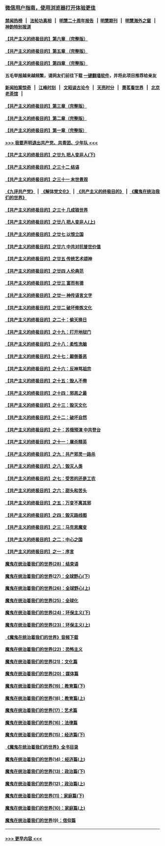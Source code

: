 ### [微信用户指南，使用浏览器打开体验更佳](https://github.com/gfw-breaker/banned-news1/blob/master/indexes/wechat-guide.md?t=0)
#### [禁闻热榜](热点新闻.md?t=0)  &nbsp;&nbsp;|&nbsp;&nbsp; [法轮功真相](https://github.com/gfw-breaker/truth/blob/master/README.md?t=0) &nbsp;&nbsp;|&nbsp;&nbsp; [明慧二十周年报告](https://github.com/gfw-breaker/mh-reports/blob/master/README.md?t=0) &nbsp;&nbsp;|&nbsp;&nbsp;[明慧期刊](https://github.com/gfw-breaker/mh-qikan) &nbsp;&nbsp;|&nbsp;&nbsp; [明慧海外之窗](https://github.com/gfw-breaker/mh-news/blob/master/README.md?t=0) &nbsp;&nbsp;|&nbsp;&nbsp; [神韵特别报道](https://github.com/gfw-breaker/mh-news/blob/master/shenyun.md?t=0)
#### [【共产主义的终极目的】第六章 （完整版）](../pages/nsc422/n11428913.md?t=02152344) 
#### [【共产主义的终极目的】第五章 （完整版）](../pages/nsc422/n11428912.md?t=02152344) 
#### [【共产主义的终极目的】第四章 （完整版）](../pages/nsc422/n11428907.md?t=02152344) 
#### 五毛举报越来越频繁，请网友们前往下载 [一键翻墙软件](https://github.com/gfw-breaker/ssr-accounts)，并将此项目推荐给亲友
#### [新闻拍案惊奇](https://github.com/gfw-breaker/banned-news1/blob/master/pages/link4.md) &nbsp;&nbsp;|&nbsp;&nbsp; [江峰时刻](https://github.com/gfw-breaker/banned-news1/blob/master/pages/link4.md) &nbsp;&nbsp;|&nbsp;&nbsp; [文昭谈古论今](https://github.com/gfw-breaker/banned-news1/blob/master/pages/link4.md) &nbsp;&nbsp;|&nbsp;&nbsp; [天亮时分](https://github.com/gfw-breaker/banned-news1/blob/master/pages/link4.md) &nbsp;&nbsp;|&nbsp;&nbsp; [萧茗看世界](https://github.com/gfw-breaker/banned-news1/blob/master/pages/link4.md) &nbsp;&nbsp;|&nbsp;&nbsp; [北京老茶馆](https://github.com/gfw-breaker/banned-news1/blob/master/pages/link4.md) &nbsp;&nbsp;|&nbsp;&nbsp; 
#### [【共产主义的终极目的】第三章（完整版）](../pages/nsc422/n11428848.md?t=02152344) 
#### [【共产主义的终极目的】第二章（完整版）](../pages/nsc422/n11428831.md?t=02152344) 
#### [【共产主义的终极目的】第一章（完整版）](../pages/nsc422/n11417651.md?t=02152344) 
#### [>>> 我要声明退出共产党、共青团、少年队 <<<](https://github.com/begood0513/goodnews/blob/master/quit/letter.md) 
#### [【共产主义的终极目的】之廿九 把人变非人(下)](../pages/nsc422/n11344140.md?t=02152344) 
#### [【共产主义的终极目的】之三十二 结语](../pages/nsc422/n11360535.md?t=02152344) 
#### [【共产主义的终极目的】之三十一 末世景观](../pages/nsc422/n11351129.md?t=02152344) 
#### [《九评共产党》](https://github.com/begood0513/9ping.md/blob/master/README.md) &nbsp;|&nbsp; [《解体党文化》](../../../../jtdwh.md/blob/master/README.md)  &nbsp;|&nbsp; [《共产主义的终极目的》](../../../../gczydzjmd.md/blob/master/README.md) &nbsp;|&nbsp; [《魔鬼在统治我们的世界》](../../../../mgztzwmdsj.md/blob/master/README.md) 
#### [【共产主义的终极目的】之三十 几成狼世界](../pages/nsc422/n11348280.md?t=02152344) 
#### [【共产主义的终极目的】之廿八 把人变非人(上)](../pages/nsc422/n11340492.md?t=02152344) 
#### [【共产主义的终极目的】之廿七 以恨立国](../pages/nsc422/n11336944.md?t=02152344) 
#### [【共产主义的终极目的】之廿六 中共对抗普世价值](../pages/nsc422/n11324785.md?t=02152344) 
#### [【共产主义的终极目的】之廿五 传统艺术颂神](../pages/nsc422/n11296396.md?t=02152344) 
#### [【共产主义的终极目的】之廿四 人伦典范](../pages/nsc422/n11296397.md?t=02152344) 
#### [【共产主义的终极目的】之廿三 富而有德](../pages/nsc422/n11283598.md?t=02152344) 
#### [【共产主义的终极目的】之廿一 神传语言文字](../pages/nsc422/n11263265.md?t=02152344) 
#### [【共产主义的终极目的】之廿二 破坏修炼文化](../pages/nsc422/n11245728.md?t=02152344) 
#### [【共产主义的终极目的】之二十：偷天换日](../pages/nsc422/n11238846.md?t=02152344) 
#### [【共产主义的终极目的】之十九：打开地狱门](../pages/nsc422/n11206376.md?t=02152344) 
#### [【共产主义的终极目的】之十八：柔性洗脑](../pages/nsc422/n11199994.md?t=02152344) 
#### [【共产主义的终极目的】之十七：颠倒善恶](../pages/nsc422/n11179782.md?t=02152344) 
#### [【共产主义的终极目的】之十六：反神骂祖宗](../pages/nsc422/n11166798.md?t=02152344) 
#### [【共产主义的终极目的】之十五：毁人不倦](../pages/nsc422/n11166792.md?t=02152344) 
#### [【共产主义的终极目的】之十四：邪恶之最](../pages/nsc422/n11150249.md?t=02152344) 
#### [【共产主义的终极目的】之十三：毁灭文化](../pages/nsc422/n11135227.md?t=02152344) 
#### [【共产主义的终极目的】之十二：破坏自然](../pages/nsc422/n11135214.md?t=02152344) 
#### [【共产主义的终极目的】之十：苏俄预演 中共登台](../pages/nsc422/n11118424.md?t=02152344) 
#### [【共产主义的终极目的】之十一：屠杀精英](../pages/nsc422/n11118442.md?t=02152344) 
#### [【共产主义的终极目的】之九：共产邪灵一路杀](../pages/nsc422/n11114139.md?t=02152344) 
#### [【共产主义的终极目的】之八：毁灭人类](../pages/nsc422/n11108503.md?t=02152344) 
#### [【共产主义的终极目的】之七：受苦的还是工农](../pages/nsc422/n11101809.md?t=02152344) 
#### [【共产主义的终极目的】之六：甜头和苦头](../pages/nsc422/n11096971.md?t=02152344) 
#### [【共产主义的终极目的】之五：万变不离其邪](../pages/nsc422/n11091285.md?t=02152344) 
#### [【共产主义的终极目的】之四：毁灭路线图](../pages/nsc422/n11086284.md?t=02152344) 
#### [【共产主义的终极目的】之三：马克思魔变](../pages/nsc422/n11061941.md?t=02152344) 
#### [【共产主义的终极目的】之二：中心之国](../pages/nsc422/n11047728.md?t=02152344) 
#### [【共产主义的终极目的】之一：序言](../pages/nsc422/n11086077.md?t=02152344) 
#### [魔鬼在统治着我们的世界(28)：结束语](../pages/nsc422/n10936246.md?t=02152344) 
#### [魔鬼在统治着我们的世界(27)：全球野心(下)](../pages/nsc422/n10928319.md?t=02152344) 
#### [魔鬼在统治着我们的世界(26)：全球野心(上)](../pages/nsc422/n10900318.md?t=02152344) 
#### [魔鬼在统治着我们的世界(25)：全球化](../pages/nsc422/n10788205.md?t=02152344) 
#### [魔鬼在统治着我们的世界(24)：环保主义(下)](../pages/nsc422/n10695307.md?t=02152344) 
#### [魔鬼在统治着我们的世界(23)：环保主义(上)](../pages/nsc422/n10688613.md?t=02152344) 
#### [《魔鬼在统治着我们的世界》音频下载](../pages/nsc422/n10635553.md?t=02152344) 
#### [魔鬼在统治着我们的世界(22)：恐怖主义](../pages/nsc422/n10614727.md?t=02152344) 
#### [魔鬼在统治着我们的世界(21)：文化篇](../pages/nsc422/n10597706.md?t=02152344) 
#### [魔鬼在统治着我们的世界(20)：媒体篇](../pages/nsc422/n10586579.md?t=02152344) 
#### [魔鬼在统治着我们的世界(19)：教育篇(下)](../pages/nsc422/n10564808.md?t=02152344) 
#### [魔鬼在统治着我们的世界(18)：教育篇(上)](../pages/nsc422/n10526970.md?t=02152344) 
#### [魔鬼在统治着我们的世界(17)：艺术篇](../pages/nsc422/n10499093.md?t=02152344) 
#### [魔鬼在统治着我们的世界(16)：法律篇](../pages/nsc422/n10485969.md?t=02152344) 
#### [魔鬼在统治着我们的世界(15)：经济篇(下)](../pages/nsc422/n10469975.md?t=02152344) 
#### [《魔鬼在统治着我们的世界》全书目录](../pages/nsc422/n10464261.md?t=02152344) 
#### [魔鬼在统治着我们的世界(14)：经济篇(上)](../pages/nsc422/n10457370.md?t=02152344) 
#### [魔鬼在统治着我们的世界(13)：政治篇(下)](../pages/nsc422/n10448270.md?t=02152344) 
#### [魔鬼在统治着我们的世界(12)：政治篇(上)](../pages/nsc422/n10444576.md?t=02152344) 
#### [魔鬼在统治着我们的世界(11)：家庭篇(下)](../pages/nsc422/n10440961.md?t=02152344) 
#### [魔鬼在统治着我们的世界(10)：家庭篇(上)](../pages/nsc422/n10435448.md?t=02152344) 
#### [魔鬼在统治着我们的世界(9)：信仰篇](../pages/nsc422/n10432159.md?t=02152344) 

----
#### [ >>> 更早内容 <<< ](../indexes/nsc422-earlier.md)
